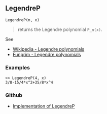 ## LegendreP

```
LegendreP(n, x)
```

> returns the Legendre polynomial `P_n(x)`.

See  
* [Wikipedia - Legendre polynomials](https://en.wikipedia.org/wiki/Legendre_polynomials)
* [Fungrim - Legendre polynomials](http://fungrim.org/topic/Legendre_polynomials/)
 
### Examples

```
>> LegendreP(4, x)    
3/8-15/4*x^2+35/8*x^4
```

    
    
    
    

### Github

* [Implementation of LegendreP](https://github.com/axkr/symja_android_library/blob/master/symja_android_library/matheclipse-core/src/main/java/org/matheclipse/core/builtin/PolynomialFunctions.java#L2191) 
